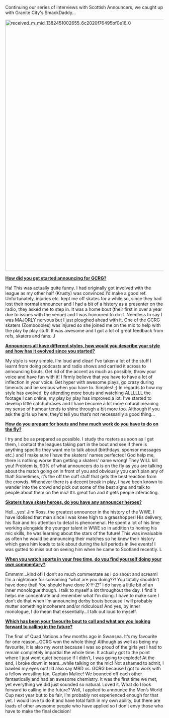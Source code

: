 <html><body><p>Continuing our series of interviews with Scottish Announcers, we caught up with Granite City's SmackDaddy...

<a href="http://scottishrollerderbyblog.com/2013/10/received_m_mid_1382451002655_6c2020f76495bf0e16_0.jpeg"><img class="size-full wp-image-2980 aligncenter" alt="received_m_mid_1382451002655_6c2020f76495bf0e16_0" src="http://scottishrollerderbyblog.com/2013/10/received_m_mid_1382451002655_6c2020f76495bf0e16_0.jpeg" width="533" height="800"></a>

<b><span style="text-decoration:underline;">How did you get started announcing for GCRG?</span></b>

Ha! This was actually quite funny. I had originally got involved with the league as my other half (Krusty) was convinced I’d make a good ref. Unfortunately, injuries etc. kept me off skates for a while so, since they had lost their normal announcer and I had a bit of a history as a presenter on the radio, they asked me to step in. It was a home bout (their first in over a year due to issues with the venue) and I was honoured to do it. Needless to say I was MAJORLY nervous but I just ploughed ahead with it. One of the GCRG skaters (Zomboobies) was injured so she joined me on the mic to help with the play by play stuff. It was awesome and I got a lot of great feedback from refs, skaters and fans. J

<b><span style="text-decoration:underline;">Announcers all have different styles, how would you describe your style and how has it evolved since you started?</span></b>

My style is very simple. I’m loud and clear! I’ve taken a lot of the stuff I learnt from doing podcasts and radio shows and carried it across to announcing bouts. Get rid of the accent as much as possible, throw your voice and have fun with it! I firmly believe that you have to have a lot of inflection in your voice. Get hyper with awesome plays, go crazy during timeouts and be serious when you have to. Simples! ;) In regards to how my style has evolved, by attending more bouts and watching ALLLLLL the footage I can online, my play by play has improved a lot. I’ve started to develop little catchphrases and I have become a lot more natural meaning my sense of humour tends to shine through a bit more too. Although if you ask the girls up here, they’d tell you that’s not necessarily a good thing…

<b><span style="text-decoration:underline;">How do you prepare for bouts and how much work do you have to do on the fly?</span></b>

I try and be as prepared as possible. I study the rosters as soon as I get them, I contact the leagues taking part in the bout and see if there is anything specific they want me to talk about (birthdays, sponsor messages etc.) and I make sure I have the skaters' names perfected! God help me, there is nothing worse than getting a skaters' name wrong! They WILL kill you! Problem is, 90% of what announcers do is on the fly as you are talking about the match going on in front of you and obviously you can’t plan any of that! Sometimes, it’s the off the cuff stuff that gets the best reaction from the crowds. Whenever there is a decent break in play, I have been known to wander into the crowd and pick out some of the best signs and talk to people about them on the mic! It’s great fun and it gets people interacting.

<b><span style="text-decoration:underline;">Skaters have skate heroes, do you have any announcer heroes?</span></b>

Hell…yes! Jim Ross, the greatest announcer in the history of the WWE. I have idolised that man since I was knee high to a grasshopper! His delivery, his flair and his attention to detail is phenomenal. He spent a lot of his time working alongside the younger talent in WWE so in addition to honing his mic skills, he was learning about the stars of the future! This was invaluable as often he would be announcing their matches so he knew their history which gave him loads to talk about during the lull periods in live events! I was gutted to miss out on seeing him when he came to Scotland recently. L

<b><span style="text-decoration:underline;">When you watch sports in your free time, do you find yourself doing your own commentary?</span></b>

Emmmm…kind of! I don’t so much commentate as I do shout and scream! I’m a nightmare for screaming “what are you doing??! You totally shouldn’t have done that! You should have done X-Y-Z!” I do have a little bit of an inner monologue though. I talk to myself a lot throughout the day. I find it helps me concentrate and remember what I’m doing. I have to make sure I don’t do that when I’m announcing derby bouts because I will probably mutter something incoherent and/or ridiculous! And yes, by inner monologue, I do mean that essentially…I talk out loud to myself.

<b><span style="text-decoration:underline;">Which has been your favourite bout to call and what are you looking forward to calling in the future?</span></b>

The final of Quad Nations a few months ago in Swansea. It’s my favourite for one reason…GCRG won the whole thing! Although as well as being my favourite, it is also my worst because I was so proud of the girls yet I had to remain completely impartial the whole time. It actually got to the point where I just went quiet because if I didn’t, I was going to explode! At the end, I broke down in tears…while talking on the mic! Not ashamed to admit, I bawled my eyes out! I’d also say MRD vs. GCRG because I got to work with a fellow wrestling fan, Captain Malice! We bounced off each other fantastically and had an awesome chemistry. It was the first time we met, yet everything we did just sounded so natural. Loved it. What do I look forward to calling in the future? Well, I applied to announce the Men’s World Cup next year but to be fair, I’m probably not experienced enough for that yet. I would love to do it and have total faith in my own ability, but there are loads of other awesome people who have applied so I don’t envy those who have to make the final decision!</p></body></html>
